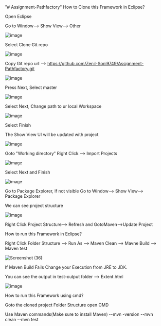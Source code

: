 "# Assignment-Pathfactory" 
How to Clone this Framework in Eclipse?

Open Eclipse

Go to Window--> Show View--> Other

![image](https://user-images.githubusercontent.com/101087288/157053890-783dd690-2f97-45c6-a9d3-0cc7bf618923.png)

Select Clone Git repo

![image](https://user-images.githubusercontent.com/101087288/157054246-5e05e0b6-2ef1-49c8-9fff-7d284e68c83e.png)

Copy Git repo url --> https://github.com/Zenil-Soni9749/Assignment-Pathfactory.git

![image](https://user-images.githubusercontent.com/101087288/157054553-a6e25792-2b3f-4396-9d68-8c32451ac702.png)

Press Next, Select master 

![image](https://user-images.githubusercontent.com/101087288/157054815-39fed674-79bd-4bd4-a85f-18315cc8ac5a.png)


Select Next, Change path to ur local Workspace

![image](https://user-images.githubusercontent.com/101087288/157054978-767cadbd-3cae-49ad-83b5-0643bf7be2bd.png)


Select Finish

The Show View UI will be updated with project 

![image](https://user-images.githubusercontent.com/101087288/157055172-f37d9648-71bb-4ae0-9fb1-77ad2374c2ba.png)


Goto "Working directory" Right Click --> Import Projects

![image](https://user-images.githubusercontent.com/101087288/157055335-e73fb570-3482-4594-96e1-886763c32b56.png)


Select Next and Finish

![image](https://user-images.githubusercontent.com/101087288/157055663-3eb2080b-2774-422d-afbb-b2094db90b9d.png)


Go to Package Explorer, If not visible Go to Window--> Show View--> Package Explorer 

We can see project structure

![image](https://user-images.githubusercontent.com/101087288/157055994-9e3a299e-907b-46af-9073-c60260981261.png)

Right Click Project Structure--> Refresh and GotoMaven-->Update Project

How to run this Framework in Eclipse?

Right Click Folder Structure --> Run As --> Maven Clean --> Mavne Build --> Maven test

![Screenshot (36)](https://user-images.githubusercontent.com/101087288/157058994-0a499260-7ff9-450b-8fec-afd1267fe7ca.png)


If Maven Build Fails Change your Execution from JRE to JDK.

You can see the output in test-output folder --> Extent.html

![image](https://user-images.githubusercontent.com/101087288/157059564-c19bbc3c-3258-46c9-b61b-e8b04d4f3dda.png)


How to run this Framework using cmd?

Goto the cloned project Folder Structure open CMD

Use Maven commands(Make sure to install Maven)
  --mvn -version
  --mvn clean
  --mvn test

